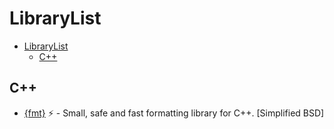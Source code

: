 # LibraryList

- [LibraryList](#librarylist)
	- [C++](#c)



## C++
* [{fmt}](https://github.com/fmtlib/fmt) :zap: - Small, safe and fast formatting library for C++. [Simplified BSD]
